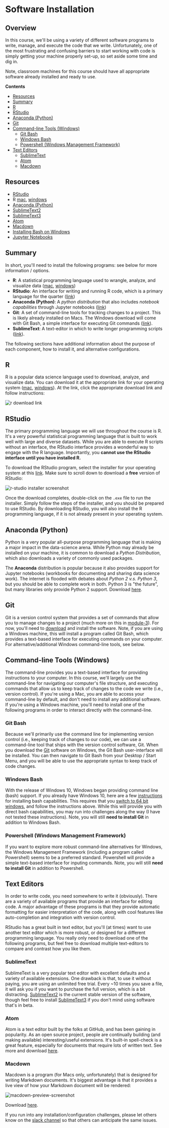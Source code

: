 # Software Installation

## Overview
In this course, we'll be using a variety of different software programs to write, manage, and execute the code that we write. Unfortunately, one of the most frustrating and confusing barriers to start working with code is simply getting your machine properly set-up, so set aside some time and dig in.

Note, classroom machines for this course should have all appropriate software already installed and ready to use.

<!-- START doctoc generated TOC please keep comment here to allow auto update -->
<!-- DON'T EDIT THIS SECTION, INSTEAD RE-RUN doctoc TO UPDATE -->
**Contents**

- [Resources](#resources)
- [Summary](#summary)
- [R](#r)
- [RStudio](#rstudio)
- [Anaconda (Python)](#anaconda-python)
- [Git](#git)
- [Command-line Tools (Windows)](#command-line-tools-windows)
  - [Git Bash](#git-bash)
  - [Windows Bash](#windows-bash)
  - [Powershell (Windows Management Framework)](#powershell-windows-management-framework)
- [Text Editors](#text-editors)
  - [SublimeText](#sublimetext)
  - [Atom](#atom)
  - [Macdown](#macdown)

<!-- END doctoc generated TOC please keep comment here to allow auto update -->

## Resources
- [RStudio](https://www.rstudio.com/products/rstudio/download3/)
- R [mac](https://cran.r-project.org/bin/macosx/), [windows](https://cran.r-project.org/bin/windows/base/)
- [Anaconda (Python)](https://www.continuum.io/downloads)
- [SublimeText2](http://www.sublimetext.com/2)
- [SublimeText3](http://www.sublimetext.com/3)
- [Atom](https://atom.io/)
- [Macdown](http://macdown.uranusjr.com/)
- [Installing Bash on Windows](http://www.howtogeek.com/249966/how-to-install-and-use-the-linux-bash-shell-on-windows-10/)
- [Jupyter Notebooks](http://jupyter.org/)

## Summary
In short, you'll need to install the following programs: see below for more information / options.

- **R**: A statistical programming language used to wrangle, analyze, and visualize data ([mac](https://cran.r-project.org/bin/macosx/), [windows](https://cran.r-project.org/bin/windows/base/))
- **RStudio**: An interface for writing and running R code, which is a primary language for the quarter ([link](https://www.rstudio.com/products/rstudio/download3/))
- **Anaconda (Python)**: A _python distribution_ that also includes _notebook capabilities_ through Jupyter notebooks ([link](https://www.continuum.io/downloads))
- **Git**: A set of command-line tools for tracking changes to a project. This is likely already installed on Macs. The Windows download will come with Git Bash, a simple interface for executing Git commands ([link](https://git-scm.com/downloads)).
- **SublimeText**: A text-editor in which to write longer programming scripts ([link](http://www.sublimetext.com/2)).


The following sections have additional information about the purpose of each component, how to install it, and alternative configurations.

## R
R is a popular data science language used to download, analyze, and visualize data. You can download it at the appropriate link for your operating system ([mac](https://cran.r-project.org/bin/macosx/), [windows](https://cran.r-project.org/bin/windows/base/)). At the link, click the appropriate download link and follow instructions:

![r download link](imgs/download_r.png)

## RStudio
The primary programming language we will use throughout the course is R. It's a very powerful statistical programming language that is built to work well with large and diverse datasets. While you are able to execute R scripts without an interface, the RStudio interface provides a wonderful way to engage with the R language. Importantly, you **cannot use the RStudio interface until you have installed R.**

To download the RStudio program, select the installer for your operating system at this [link](https://www.rstudio.com/products/rstudio/download3/). Make sure to scroll down to download a **free** version of RStudio:

![r-studio installer screenshot](imgs/r-studio-install.png)

Once the download completes, double-click on the `.exe` file to run the installer. Simply follow the steps of the installer, and you should be prepared to use RStudio. By downloading RStudio, you will also install the R programming language, if it is not already present in your operating system.

## Anaconda (Python)
Python is a very popular all-purpose programming language that is making a major impact in the data-science arena. While Python may already be installed on your machine, it is common to download a _Python Distribution_, which also downloads a variety of commonly used packages.

The **Anaconda** distribution is popular because it also provides support for Jupyter notebooks (workbooks for documenting and sharing data science work). The internet is flooded with debates about _Python 2 v.s. Python 3_, but you should be able to complete work in both. Python 3 is "the future", but many libraries only provide Python 2 support. Download [here](https://www.continuum.io/downloads).

## Git
Git is a version control system that provides a set of commands that allow you to manage changes to a project (much more on this in [module-3](https://github.com/info-201/m3-version-control)). For now, you'll need to [download](https://git-scm.com/downloads) and install the software. Note, if you are using a Windows machine, this will install a program called Git Bash, which provides a text-based interface for executing commands on your computer. For alternative/additional Windows command-line tools, see below.

## Command-line Tools (Windows)
The command-line provides you a text-based interface for providing instructions to your computer. In this course, we'll largely use the command-line for navigating our computer's file structure, and executing commands that allow us to keep track of changes to the code we write (i.e., version control). If you're using a Mac, you are able to access your command-line by default, and don't need to install any additional software. If you're using a Windows machine, you'll need to install one of the following programs in order to interact directly with the command-line.

### Git Bash
Because we'll primarily use the command line for implementing version control (i.e., keeping track of changes to our code), we can use a command-line tool that ships with the version control software, Git. When you download the [Git](https://git-scm.com/downloads) software on Windows, the Git Bash user-interface will be installed. You can then navigate to Git Bash from your Desktop / Start Menu, and you will be able to use the appropriate syntax to keep track of code changes.

### Windows Bash
With the release of Windows 10, Windows began providing command line (bash) support. If you already have Windows 10, here are a few [instructions](http://www.howtogeek.com/249966/how-to-install-and-use-the-linux-bash-shell-on-windows-10/) for installing bash capabilities. This requires that you [switch to 64 bit windows](http://www.howtogeek.com/228042/how-to-switch-from-32-bit-windows-10-to-64-bit-windows-10/), and follow the instructions above. While this will provide you with direct bash capabilities, you may run into challenges along the way (I have not tested these instructions). Note, you will still **need to install Git** in addition to Windows Bash.

### Powershell (Windows Management Framework)
If you want to explore more robust command-line alternatives for Windows, the Windows Management Framework (including a program called Powershell) seems to be a preferred standard. Powershell will provide a simple text-based interface for inputing commands. Note, you will still **need to install Git** in addition to Powershell.

## Text Editors
In order to write code, you need somewhere to write it (obviously). There are a variety of available programs that provide an interface for editing code. A major advantage of these programs is that they provide automatic formatting for easier interpretation of the code, along with cool features like auto-completion and integration with version control.

RStudio has a great built in text editor, but you'll (at times) want to use another text editor which is more robust, or designed for a different programming language. You really only need to download one of the following programs, but feel free to download multiple text-editors to compare and contrast how you like them.

### SublimeText
SublimeText is a very popular text editor with excellent defaults and a variety of available extensions. One drawback is that, to use it without paying, you are using an unlimited free trial. Every ~10 times you save a file, it will ask you if you want to purchase the full version, which is a bit distracting. [SublimeText2](http://www.sublimetext.com/2) is the current stable version of the software, though feel free to install [SublimeText3](http://www.sublimetext.com/3) if you don't mind using software that's in beta.

### Atom
Atom is a text editor built by the folks at GitHub, and has been gaining in popularity. As an open source project, people are continually building (and making available) interesting/useful extensions. It's built-in spell-check is a great feature, especially for documents that require lots of written text. See more and download [here](https://atom.io/).

### Macdown
Macdown is a program (for Macs only, unfortunately) that is designed for writing Markdown documents. It's biggest advantage is that it provides a live view of how your Markdown document will be rendered:

![macdown-preview-screenshot](imgs/macdown-ss.png)

Download [here](http://macdown.uranusjr.com/).

If you run into any installation/configuration challenges, please let others know on the [slack channel](https://info201-a16.slack.com) so that others can anticipate the same issues.
